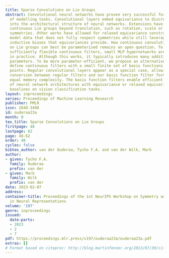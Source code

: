 ```yaml
---
title: Sparse Convolutions on Lie Groups
abstract: Convolutional neural networks have proven very successful for a wide range
  of modelling tasks. Convolutional layers embed equivariance to discrete translations
  into the architectural structure of neural networks. Extensions have generalised
  continuous Lie groups beyond translation, such as rotation, scale or more complex
  symmetries. Other works have allowed for relaxed equivariance constraints to better
  model data that does not fully respect symmetries while still leveraging on useful
  inductive biases that equivariances provide. How continuous convolutional filters
  on Lie groups can best be parameterised remains an open question. To parameterise
  sufficiently flexible continuous filters, small MLP hypernetworks are often used
  in practice. Although this works, it typically introduces many additional model
  parameters. To be more parameter-efficient, we propose an alternative approach and
  define continuous filters with a small finite set of basis functions through anchor
  points. Regular convolutional layers appear as a special case, allowing for practical
  conversion between regular filters and our basis function filter formulation, at
  equal memory complexity. The basis function filters enable efficient construction
  of neural network architectures with equivariance or relaxed equivariance, outperforming
  baselines on vision classification tasks.
layout: inproceedings
series: Proceedings of Machine Learning Research
publisher: PMLR
issn: 2640-3498
id: ouderaa23a
month: 0
tex_title: Sparse Convolutions on Lie Groups
firstpage: 48
lastpage: 62
page: 48-62
order: 48
cycles: false
bibtex_author: van der Ouderaa, Tycho F.A. and van der Wilk, Mark
author:
- given: Tycho F.A.
  family: Ouderaa
  prefix: van der
- given: Mark
  family: Wilk
  prefix: van der
date: 2023-02-07
address:
container-title: Proceedings of the 1st NeurIPS Workshop on Symmetry and Geometry
  in Neural Representations
volume: '197'
genre: inproceedings
issued:
  date-parts:
  - 2023
  - 2
  - 7
pdf: https://proceedings.mlr.press/v197/ouderaa23a/ouderaa23a.pdf
extras: []
# Format based on citeproc: http://blog.martinfenner.org/2013/07/30/citeproc-yaml-for-bibliographies/
---
```

